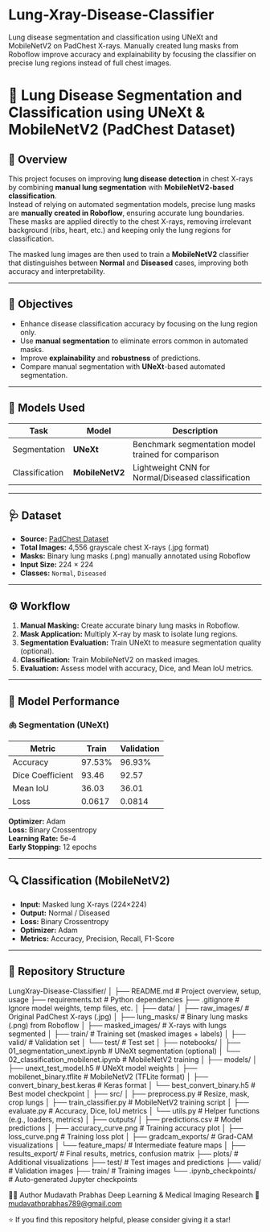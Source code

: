 # Lung-Xray-Disease-Classifier
Lung disease segmentation and classification using UNeXt and MobileNetV2 on PadChest X-rays. Manually created lung masks from Roboflow improve accuracy and explainability by focusing the classifier on precise lung regions instead of full chest images.
# 🩻 Lung Disease Segmentation and Classification using UNeXt & MobileNetV2 (PadChest Dataset)

## 📘 Overview
This project focuses on improving **lung disease detection** in chest X-rays by combining **manual lung segmentation** with **MobileNetV2-based classification**.  
Instead of relying on automated segmentation models, precise lung masks are **manually created in Roboflow**, ensuring accurate lung boundaries. These masks are applied directly to the chest X-rays, removing irrelevant background (ribs, heart, etc.) and keeping only the lung regions for classification.

The masked lung images are then used to train a **MobileNetV2** classifier that distinguishes between **Normal** and **Diseased** cases, improving both accuracy and interpretability.

---

## 🎯 Objectives
- Enhance disease classification accuracy by focusing on the lung region only.  
- Use **manual segmentation** to eliminate errors common in automated masks.  
- Improve **explainability** and **robustness** of predictions.  
- Compare manual segmentation with **UNeXt**-based automated segmentation.

---

## 🧠 Models Used
| Task | Model | Description |
|------|--------|-------------|
| Segmentation | **UNeXt** | Benchmark segmentation model trained for comparison |
| Classification | **MobileNetV2** | Lightweight CNN for Normal/Diseased classification |

---

## 🩺 Dataset
- **Source:** [PadChest Dataset](https://bimcv.cipf.es/bimcv-projects/padchest/)  
- **Total Images:** 4,556 grayscale chest X-rays (.jpg format)  
- **Masks:** Binary lung masks (.png) manually annotated using Roboflow  
- **Input Size:** 224 × 224  
- **Classes:** `Normal`, `Diseased`

---

## ⚙️ Workflow
1. **Manual Masking:** Create accurate binary lung masks in Roboflow.  
2. **Mask Application:** Multiply X-ray by mask to isolate lung regions.  
3. **Segmentation Evaluation:** Train UNeXt to measure segmentation quality (optional).  
4. **Classification:** Train MobileNetV2 on masked images.  
5. **Evaluation:** Assess model with accuracy, Dice, and Mean IoU metrics.

---

## 🧮 Model Performance

### 🫁 Segmentation (UNeXt)
| Metric | Train | Validation |
|--------|--------|------------|
| Accuracy | 97.53% | 96.93% |
| Dice Coefficient | 93.46 | 92.57 |
| Mean IoU | 36.03 | 36.01 |
| Loss | 0.0617 | 0.0814 |

**Optimizer:** Adam  
**Loss:** Binary Crossentropy  
**Learning Rate:** 5e-4  
**Early Stopping:** 12 epochs

---

## 🔍 Classification (MobileNetV2)
- **Input:** Masked lung X-rays (224×224)  
- **Output:** Normal / Diseased  
- **Loss:** Binary Crossentropy  
- **Optimizer:** Adam  
- **Metrics:** Accuracy, Precision, Recall, F1-Score  

---

## 📂 Repository Structure
LungXray-Disease-Classifier/
│
├── README.md                  # Project overview, setup, usage
├── requirements.txt           # Python dependencies
├── .gitignore                 # Ignore model weights, temp files, etc.
│
├── data/
│   ├── raw_images/            # Original PadChest X-rays (.jpg)
│   ├── lung_masks/            # Binary lung masks (.png) from Roboflow
│   ├── masked_images/         # X-rays with lungs segmented
│   ├── train/                 # Training set (masked images + labels)
│   ├── valid/                 # Validation set
│   └── test/                  # Test set
│
├── notebooks/
│   ├── 01_segmentation_unext.ipynb     # UNeXt segmentation (optional)
│   └── 02_classification_mobilenet.ipynb # MobileNetV2 training
│
├── models/
│   ├── unext_test_model.h5             # UNeXt model weights
│   ├── mobilenet_binary.tflite         # MobileNetV2 (TFLite format)
│   ├── convert_binary_best.keras       # Keras format
│   └── best_convert_binary.h5          # Best model checkpoint
│
├── src/
│   ├── preprocess.py          # Resize, mask, crop lungs
│   ├── train_classifier.py    # MobileNetV2 training script
│   ├── evaluate.py            # Accuracy, Dice, IoU metrics
│   └── utils.py               # Helper functions (e.g., loaders, metrics)
│
├── outputs/
│   ├── predictions.csv        # Model predictions
│   ├── accuracy_curve.png     # Training accuracy plot
│   ├── loss_curve.png         # Training loss plot
│   ├── gradcam_exports/       # Grad-CAM visualizations
│   └── feature_maps/          # Intermediate feature maps
│
├── results_export/            # Final results, metrics, confusion matrix
├── plots/                     # Additional visualizations
├── test/                      # Test images and predictions
├── valid/                     # Validation images
├── train/                     # Training images
└── .ipynb_checkpoints/        # Auto-generated Jupyter checkpoints


🧑‍💻 Author
Mudavath Prabhas
Deep Learning & Medical Imaging Research
📧 mudavathprabhas789@gmail.com


⭐ If you find this repository helpful, please consider giving it a star!

